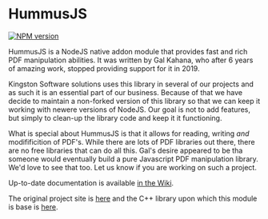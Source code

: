 # HummusJS

[![NPM version](http://img.shields.io/npm/v/hummus.svg?style=flat)](https://www.npmjs.org/package/hummus)

HummusJS is a NodeJS native addon module that provides fast and rich PDF manipulation abilities.  It was written by Gal Kahana, who after 6 years of amazing work, stopped providing support for it in 2019.

Kingston Software solutions uses this library in several of our projects and as such it is an essential part of our business.  Because of that we have decide to maintain a non-forked version of this library so that we can keep it working with newere versions of NodeJS.  Our goal is not to add features, but simply to clean-up the library code and keep it it functioning.

What is special about HummusJS is that it allows for reading, writing *and* modifificition of PDF's.  While there are lots of PDF libraries out there, there are no free libraries that can do all this.  Gal's desire appeared to be tha someone would eventually build a pure Javascript PDF manipulation library.  We'd love to see that too. Let us know if you are working on such a project.

Up-to-date documentation is available [in the Wiki](https://github.com/KingstonSoftware/HummusJS/wiki).

The original project site is [here](http://www.pdfhummus.com) and the C++ library upon which this module is base is [here](https://github.com/galkahana/PDF-Writer).
